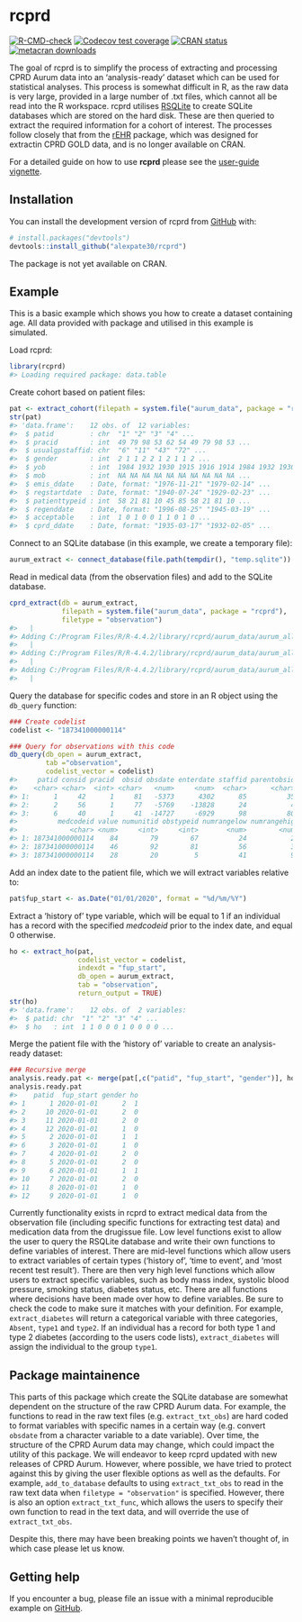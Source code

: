 
<!-- README.md is generated from README.Rmd. Please edit that file -->

# rcprd

<!-- badges: start -->

[![R-CMD-check](https://github.com/alexpate30/rcprd/actions/workflows/R-CMD-check.yaml/badge.svg)](https://github.com/alexpate30/rcprd/actions/workflows/R-CMD-check.yaml)
[![Codecov test
coverage](https://codecov.io/gh/alexpate30/rcprd/branch/main/graph/badge.svg)](https://app.codecov.io/gh/alexpate30/rcprd?branch=main)
[![CRAN
status](https://www.r-pkg.org/badges/version/rcprd)](https://CRAN.R-project.org/package=rcprd)
[![metacran
downloads](https://cranlogs.r-pkg.org/badges/grand-total/rcprd)](https://cran.r-project.org/package=rcprd)

<!-- badges: end -->

The goal of rcprd is to simplify the process of extracting and
processing CPRD Aurum data into an ‘analysis-ready’ dataset which can be
used for statistical analyses. This process is somewhat difficult in R,
as the raw data is very large, provided in a large number of .txt files,
which cannot all be read into the R workspace. rcprd utilises
[RSQLite](https://CRAN.R-project.org/package=RSQLite) to create SQLite
databases which are stored on the hard disk. These are then queried to
extract the required information for a cohort of interest. The processes
follow closely that from the
[rEHR](https://pmc.ncbi.nlm.nih.gov/articles/PMC5323003/) package, which
was designed for extractin CPRD GOLD data, and is no longer available on
CRAN.

For a detailed guide on how to use **rcprd** please see the [user-guide
vignette](https://alexpate30.github.io/rcprd/articles/rcprd.html).

## Installation

You can install the development version of rcprd from
[GitHub](https://github.com/alexpate30/rcprd) with:

``` r
# install.packages("devtools")
devtools::install_github("alexpate30/rcprd")
```

The package is not yet available on CRAN.

## Example

This is a basic example which shows you how to create a dataset
containing age. All data provided with package and utilised in this
example is simulated.

Load rcprd:

``` r
library(rcprd)
#> Loading required package: data.table
```

Create cohort based on patient files:

``` r
pat <- extract_cohort(filepath = system.file("aurum_data", package = "rcprd"))
str(pat)
#> 'data.frame':    12 obs. of  12 variables:
#>  $ patid         : chr  "1" "2" "3" "4" ...
#>  $ pracid        : int  49 79 98 53 62 54 49 79 98 53 ...
#>  $ usualgpstaffid: chr  "6" "11" "43" "72" ...
#>  $ gender        : int  2 1 1 2 2 1 2 1 1 2 ...
#>  $ yob           : int  1984 1932 1930 1915 1916 1914 1984 1932 1930 1915 ...
#>  $ mob           : int  NA NA NA NA NA NA NA NA NA NA ...
#>  $ emis_ddate    : Date, format: "1976-11-21" "1979-02-14" ...
#>  $ regstartdate  : Date, format: "1940-07-24" "1929-02-23" ...
#>  $ patienttypeid : int  58 21 81 10 45 85 58 21 81 10 ...
#>  $ regenddate    : Date, format: "1996-08-25" "1945-03-19" ...
#>  $ acceptable    : int  1 0 1 0 0 1 1 0 1 0 ...
#>  $ cprd_ddate    : Date, format: "1935-03-17" "1932-02-05" ...
```

Connect to an SQLite database (in this example, we create a temporary
file):

``` r
aurum_extract <- connect_database(file.path(tempdir(), "temp.sqlite"))
```

Read in medical data (from the observation files) and add to the SQLite
database.

``` r
cprd_extract(db = aurum_extract, 
             filepath = system.file("aurum_data", package = "rcprd"), 
             filetype = "observation")
#>   |                                                                              |                                                                      |   0%
#> Adding C:/Program Files/R/R-4.4.2/library/rcprd/aurum_data/aurum_allpatid_set1_extract_observation_001.txt 2024-11-11 17:55:11.016741
#>   |                                                                              |=======================                                               |  33%
#> Adding C:/Program Files/R/R-4.4.2/library/rcprd/aurum_data/aurum_allpatid_set1_extract_observation_002.txt 2024-11-11 17:55:11.335567
#>   |                                                                              |===============================================                       |  67%
#> Adding C:/Program Files/R/R-4.4.2/library/rcprd/aurum_data/aurum_allpatid_set1_extract_observation_003.txt 2024-11-11 17:55:11.554403
#>   |                                                                              |======================================================================| 100%
```

Query the database for specific codes and store in an R object using the
`db_query` function:

``` r
### Create codelist
codelist <- "187341000000114"

### Query for observations with this code
db_query(db_open = aurum_extract,
         tab ="observation",
         codelist_vector = codelist)
#>     patid consid pracid  obsid obsdate enterdate staffid parentobsid
#>    <char> <char>  <int> <char>   <num>     <num>  <char>      <char>
#> 1:      1     42      1     81   -5373      4302      85          35
#> 2:      2     56      1     77   -5769    -13828      24           4
#> 3:      6     40      1     41  -14727     -6929      98          80
#>          medcodeid value numunitid obstypeid numrangelow numrangehigh probobsid
#>             <char> <num>     <int>     <int>       <num>        <num>    <char>
#> 1: 187341000000114    84        79        67          24           22         5
#> 2: 187341000000114    46        92        81          56           30        18
#> 3: 187341000000114    28        20         5          41           97        92
```

Add an index date to the patient file, which we will extract variables
relative to:

``` r
pat$fup_start <- as.Date("01/01/2020", format = "%d/%m/%Y")
```

Extract a ‘history of’ type variable, which will be equal to 1 if an
individual has a record with the specified *medcodeid* prior to the
index date, and equal 0 otherwise.

``` r
ho <- extract_ho(pat, 
                 codelist_vector = codelist, 
                 indexdt = "fup_start", 
                 db_open = aurum_extract, 
                 tab = "observation",
                 return_output = TRUE)
str(ho)
#> 'data.frame':    12 obs. of  2 variables:
#>  $ patid: chr  "1" "2" "3" "4" ...
#>  $ ho   : int  1 1 0 0 0 1 0 0 0 0 ...
```

Merge the patient file with the ‘history of’ variable to create an
analysis-ready dataset:

``` r
### Recursive merge
analysis.ready.pat <- merge(pat[,c("patid", "fup_start", "gender")], ho, by.x = "patid", by.y = "patid", all.x = TRUE) 
analysis.ready.pat
#>    patid  fup_start gender ho
#> 1      1 2020-01-01      2  1
#> 2     10 2020-01-01      2  0
#> 3     11 2020-01-01      2  0
#> 4     12 2020-01-01      1  0
#> 5      2 2020-01-01      1  1
#> 6      3 2020-01-01      1  0
#> 7      4 2020-01-01      2  0
#> 8      5 2020-01-01      2  0
#> 9      6 2020-01-01      1  1
#> 10     7 2020-01-01      2  0
#> 11     8 2020-01-01      1  0
#> 12     9 2020-01-01      1  0
```

Currently functionality exists in rcprd to extract medical data from the
observation file (including specific functions for extracting test data)
and medication data from the drugissue file. Low level functions exist
to allow the user to query the RSQLite database and write their own
functions to define variables of interest. There are mid-level functions
which allow users to extract variables of certain types (‘history of’,
‘time to event’, and ‘most recent test result’). There are then very
high level functions which allow users to extract specific variables,
such as body mass index, systolic blood pressure, smoking status,
diabetes status, etc. There are all functions where decisions have been
made over how to define variables. Be sure to check the code to make
sure it matches with your definition. For example, `extract_diabetes`
will return a categorical variable with three categories, `Absent`,
`type1` and `type2`. If an individual has a record for both type 1 and
type 2 diabetes (according to the users code lists), `extract_diabetes`
will assign the individual to the group `type1`.

## Package maintainence

This parts of this package which create the SQLite database are somewhat
dependent on the structure of the raw CPRD Aurum data. For example, the
functions to read in the raw text files (e.g. `extract_txt_obs`) are
hard coded to format variables with specific names in a certain way
(e.g. convert `obsdate` from a character variable to a date variable).
Over time, the structure of the CPRD Aurum data may change, which could
impact the utility of this package. We will endeavor to keep rcprd
updated with new releases of CPRD Aurum. However, where possible, we
have tried to protect against this by giving the user flexible options
as well as the defaults. For example, `add_to_database` defaults to
using `extract_txt_obs` to read in the raw text data when
`filetype = "observation"` is specified. However, there is also an
option `extract_txt_func`, which allows the users to specify their own
function to read in the text data, and will override the use of
`extract_txt_obs`.

Despite this, there may have been breaking points we haven’t thought of,
in which case please let us know.

## Getting help

If you encounter a bug, please file an issue with a minimal reproducible
example on [GitHub](https://github.com/alexpate30/rcprd).
